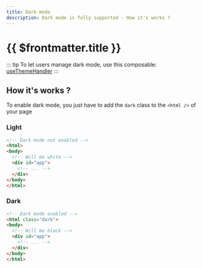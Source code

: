 ```yaml
---
title: Dark mode
description: Dark mode is fully supported - How it's works ?
---
```


# {{ $frontmatter.title }}

::: tip
To let users manage dark mode, use this composable: [useThemeHandler](./../composables/use-theme-handler.md)
:::

## How it's works ?

To enable dark mode, you just have to add the `dark` class to the `<html />` of your page

### Light

```html
<!-- Dark mode not enabled -->
<html>
<body>
  <!-- Will be white -->
  <div id="app">
    <!-- ... -->
  </div>
</body>
</html>
```

### Dark

```html
<!-- Dark mode enabled -->
<html class="dark">
<body>
  <!-- Will be black -->
  <div id="app">
    <!-- ... -->
  </div>
</body>
</html>
```
